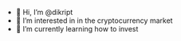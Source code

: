 - 👋 Hi, I’m @dikript
- 👀 I’m interested in in the cryptocurrency market
- 🌱 I’m currently learning how to invest

<!---
dikript/dikript is a ✨ special ✨ repository because its `README.md` (this file) appears on your GitHub profile.
You can click the Preview link to take a look at your changes.
--->
